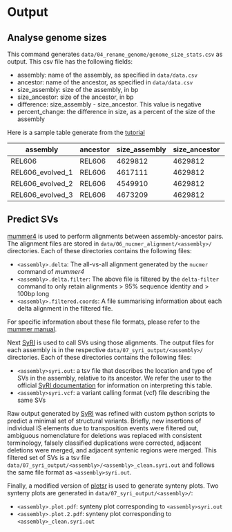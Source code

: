 # Output

## Analyse genome sizes

This command generates `data/04_rename_genome/genome_size_stats.csv` as output. This csv file has the following fields:

- assembly: name of the assembly, as specified in `data/data.csv`
- ancestor: name of the ancestor, as specified in `data/data.csv`
- size_assembly: size of the assembly, in bp
- size_ancestor: size of the ancestor, in bp
- difference: size_assembly - size_ancestor. This value is negative
- percent_change: the difference in size, as a percent of the size of the assembly 

Here is a sample table generate from the [tutorial](tutorial.md)

|assembly|ancestor|size_assembly|size_ancestor|difference|percent_change|
|-----|-------|------|-------|----|----|
|REL606|REL606|4629812|4629812|0|0.0|
|REL606_evolved_1|REL606|4617111|4629812|-12701|-0.2743|
|REL606_evolved_2|REL606|4549910|4629812|-79902|-1.7258|
|REL606_evolved_3|REL606|4673209|4629812|43397|0.9373|

## Predict SVs

[mummer4](https://github.com/mummer4/mummer) is used to perform alignments between assembly-ancestor pairs. The alignment files are stored in `data/06_nucmer_alignment/<assembly>/` directories. Each of these directories contains the following files:

- `<assembly>.delta`: The all-vs-all alignment generated by the `nucmer` command of _mummer4_ 
- `<assembly>.delta.filter`: The above file is filtered by the `delta-filter` command to only retain alignments > 95% sequence identity and > 100bp long
- `<assembly>.filtered.coords`: A file summarising information about each delta alignment in the filtered file.

For specific information about these file formats, please refer to the [mummer manual](https://mummer.sourceforge.net/manual/#coords). 

Next [SyRI](https://github.com/schneebergerlab/syri) is used to call SVs using those alignments. The output files for each assembly is in the respective `data/07_syri_output/<assembly>/` directories. Each of these directories contains the following files:

- `<assembly>syri.out`: a tsv file that describes the location and type of SVs in the assembly, relative to its ancestor. We refer the user to the official [SyRI documentation](https://schneebergerlab.github.io/syri/fileformat.html) for information on interpreting this table.
- `<assembly>syri.vcf`: a variant calling format (vcf) file describing the same SVs

Raw output generated by [SyRI](https://github.com/schneebergerlab/syri) was refined with custom python scripts to predict a minimal set of structural variants. Briefly, new insertions of individual IS elements due to transposition events were filtered out, ambiguous nomenclature for deletions was replaced with consistent terminology, falsely classified duplications were corrected, adjacent deletions were merged, and adjacent syntenic regions were merged. This filtered set of SVs is a tsv file `data/07_syri_output/<assembly>/<assembly>_clean.syri.out` and follows the same file format as `<assembly>syri.out`. 

Finally, a modified version of [plotsr](https://github.com/ira-zibbu/plotsr) is used to generate synteny plots. Two synteny plots are generated in `data/07_syri_output/<assembly>/`:

- `<assembly>.plot.pdf`: synteny plot corresponding to `<assembly>syri.out`
- `<assembly>.plot.2.pdf`: synteny plot corresponding to `<assembly>_clean.syri.out`
